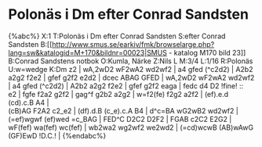 # Polonäs i Dm efter Conrad Sandsten

{%abc%}
X:1
T:Polonäs i Dm efter Conrad Sandsten
S:efter Conrad Sandsten
B:[[http://www.smus.se/earkiv/fmk/browselarge.php?lang=sw&katalogid=M+170&bildnr=00023|SMUS - katalog M170 bild 23]] 
B:Conrad Sandstens notbok
O:Kumla, Närke
Z:Nils L
M:3/4
L:1/16
R:Polonäs
U:w=wedge
K:Dm
z2 | wA,2wD2 wF2wA2 wd2wf2 | a4 gfed (^c2d2) | A2b2 a2g2 f2e2 | gfef g2f2 e2d2 | dcec ABAG GFED | 
wA,2wD2 wF2wA2 wd2wf2 | a4 gfed (^c2d2) | A2b2 a2g2 f2e2 | gfef g2f2 eaga | fedc d4 D2 !fine! ::  
e2 | fgfe f2a2 g2f2 | gag^f g2b2 a2g2 | w=f2(fe) f2g2 a2f2 | (ef).e.d (cd).c.B A4 |    
(cB)AG F2A2 c2_e2 | (df).d.B (c_e).c.A B4 | d^c=BA wG2wB2 wd2wf2 | (=ef)wgwf (ef)wed =c_BAG | 
FED^C D2C2 D2F2 | FGAB c2C2 E2G2 | wF(fef) wa(fef) wc(fef) | wb2wa2 wg2wf2 we2wd2 | (=cd)wcwB (AB)wAwG (GF)EwD !D.C.! | 
{%endabc%}
